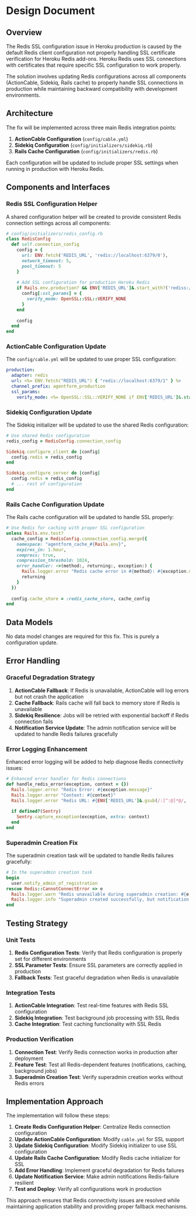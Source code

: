 # Design Document

## Overview

The Redis SSL configuration issue in Heroku production is caused by the default Redis client configuration not properly handling SSL certificate verification for Heroku Redis add-ons. Heroku Redis uses SSL connections with certificates that require specific SSL configuration to work properly.

The solution involves updating Redis configurations across all components (ActionCable, Sidekiq, Rails cache) to properly handle SSL connections in production while maintaining backward compatibility with development environments.

## Architecture

The fix will be implemented across three main Redis integration points:

1. **ActionCable Configuration** (`config/cable.yml`)
2. **Sidekiq Configuration** (`config/initializers/sidekiq.rb`)
3. **Rails Cache Configuration** (`config/initializers/redis.rb`)

Each configuration will be updated to include proper SSL settings when running in production with Heroku Redis.

## Components and Interfaces

### Redis SSL Configuration Helper

A shared configuration helper will be created to provide consistent Redis connection settings across all components:

```ruby
# config/initializers/redis_config.rb
class RedisConfig
  def self.connection_config
    config = {
      url: ENV.fetch('REDIS_URL', 'redis://localhost:6379/0'),
      network_timeout: 5,
      pool_timeout: 5
    }
    
    # Add SSL configuration for production Heroku Redis
    if Rails.env.production? && ENV['REDIS_URL']&.start_with?('rediss://')
      config[:ssl_params] = {
        verify_mode: OpenSSL::SSL::VERIFY_NONE
      }
    end
    
    config
  end
end
```

### ActionCable Configuration Update

The `config/cable.yml` will be updated to use proper SSL configuration:

```yaml
production:
  adapter: redis
  url: <%= ENV.fetch("REDIS_URL") { "redis://localhost:6379/1" } %>
  channel_prefix: agentform_production
  ssl_params:
    verify_mode: <%= OpenSSL::SSL::VERIFY_NONE if ENV['REDIS_URL']&.start_with?('rediss://') %>
```

### Sidekiq Configuration Update

The Sidekiq initializer will be updated to use the shared Redis configuration:

```ruby
# Use shared Redis configuration
redis_config = RedisConfig.connection_config

Sidekiq.configure_client do |config|
  config.redis = redis_config
end

Sidekiq.configure_server do |config|
  config.redis = redis_config
  # ... rest of configuration
end
```

### Rails Cache Configuration Update

The Rails cache configuration will be updated to handle SSL properly:

```ruby
# Use Redis for caching with proper SSL configuration
unless Rails.env.test?
  cache_config = RedisConfig.connection_config.merge({
    namespace: "agentform_cache_#{Rails.env}",
    expires_in: 1.hour,
    compress: true,
    compression_threshold: 1024,
    error_handler: ->(method:, returning:, exception:) {
      Rails.logger.error "Redis cache error in #{method}: #{exception.message}"
      returning
    }
  })
  
  config.cache_store = :redis_cache_store, cache_config
end
```

## Data Models

No data model changes are required for this fix. This is purely a configuration update.

## Error Handling

### Graceful Degradation Strategy

1. **ActionCable Fallback**: If Redis is unavailable, ActionCable will log errors but not crash the application
2. **Cache Fallback**: Rails cache will fall back to memory store if Redis is unavailable
3. **Sidekiq Resilience**: Jobs will be retried with exponential backoff if Redis connection fails
4. **Notification Service Update**: The admin notification service will be updated to handle Redis failures gracefully

### Error Logging Enhancement

Enhanced error logging will be added to help diagnose Redis connectivity issues:

```ruby
# Enhanced error handler for Redis connections
def handle_redis_error(exception, context = {})
  Rails.logger.error "Redis Error: #{exception.message}"
  Rails.logger.error "Context: #{context}"
  Rails.logger.error "Redis URL: #{ENV['REDIS_URL']&.gsub(/:[^:@]*@/, ':***@')}" # Mask password
  
  if defined?(Sentry)
    Sentry.capture_exception(exception, extra: context)
  end
end
```

### Superadmin Creation Fix

The superadmin creation task will be updated to handle Redis failures gracefully:

```ruby
# In the superadmin creation task
begin
  user.notify_admin_of_registration
rescue Redis::CannotConnectError => e
  Rails.logger.warn "Redis unavailable during superadmin creation: #{e.message}"
  Rails.logger.info "Superadmin created successfully, but notification skipped due to Redis connectivity"
end
```

## Testing Strategy

### Unit Tests

1. **Redis Configuration Tests**: Verify that Redis configuration is properly set for different environments
2. **SSL Parameter Tests**: Ensure SSL parameters are correctly applied in production
3. **Fallback Tests**: Test graceful degradation when Redis is unavailable

### Integration Tests

1. **ActionCable Integration**: Test real-time features with Redis SSL configuration
2. **Sidekiq Integration**: Test background job processing with SSL Redis
3. **Cache Integration**: Test caching functionality with SSL Redis

### Production Verification

1. **Connection Test**: Verify Redis connection works in production after deployment
2. **Feature Test**: Test all Redis-dependent features (notifications, caching, background jobs)
3. **Superadmin Creation Test**: Verify superadmin creation works without Redis errors

## Implementation Approach

The implementation will follow these steps:

1. **Create Redis Configuration Helper**: Centralize Redis connection configuration
2. **Update ActionCable Configuration**: Modify `cable.yml` for SSL support
3. **Update Sidekiq Configuration**: Modify Sidekiq initializer to use SSL configuration
4. **Update Rails Cache Configuration**: Modify Redis cache initializer for SSL
5. **Add Error Handling**: Implement graceful degradation for Redis failures
6. **Update Notification Service**: Make admin notifications Redis-failure resilient
7. **Test and Deploy**: Verify all configurations work in production

This approach ensures that Redis connectivity issues are resolved while maintaining application stability and providing proper fallback mechanisms.